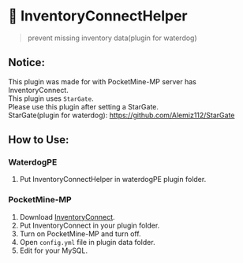 # 👜 InventoryConnectHelper
> prevent missing inventory data(plugin for waterdog)

## Notice:
This plugin was made for with PocketMine-MP server has InventoryConnect.<br>
This plugin uses `StarGate`.<br>
Please use this plugin after setting a StarGate.<br>
StarGate(plugin for waterdog): https://github.com/Alemiz112/StarGate

## How to Use:
### WaterdogPE
1. Put InventoryConnectHelper in waterdogPE plugin folder.
### PocketMine-MP
1. Download [InventoryConnect](https://github.com/jjwon419/InventoryConnect).
2. Put InventoryConnect in your plugin folder.
3. Turn on PocketMine-MP and turn off. 
4. Open `config.yml` file in plugin data folder. 
5. Edit for your MySQL.



